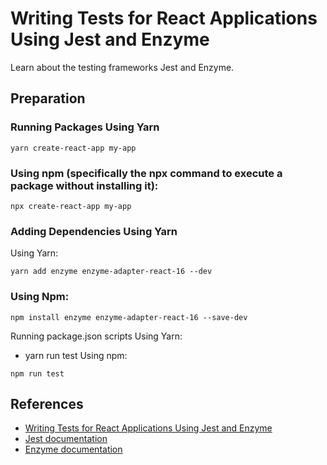 # Writing Tests for React Applications Using Jest and Enzyme
Learn about the testing frameworks Jest and Enzyme.

## Preparation

### Running Packages Using Yarn
```
yarn create-react-app my-app
```

### Using npm (specifically the npx command to execute a package without installing it):
```
npx create-react-app my-app
```

### Adding Dependencies Using Yarn
Using Yarn:
```
yarn add enzyme enzyme-adapter-react-16 --dev
```

### Using Npm:
```
npm install enzyme enzyme-adapter-react-16 --save-dev
```

Running package.json scripts
Using Yarn:

* yarn run test Using npm:

```
npm run test
```

## References
* [ Writing Tests for React Applications Using Jest and Enzyme ](https://css-tricks.com/writing-tests-for-react-applications-using-jest-and-enzyme/)
* [Jest documentation]( https://jestjs.io/docs/tutorial-react )
* [Enzyme documentation](https://enzymejs.github.io/enzyme/)


